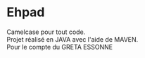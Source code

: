# Ehpad

Camelcase pour tout code.<br />
Projet réalisé en JAVA avec l'aide de MAVEN.  
Pour le compte du GRETA ESSONNE
